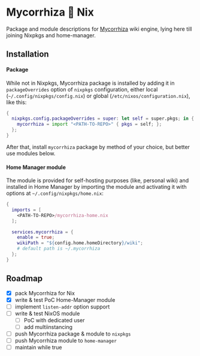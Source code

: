 # Mycorrhiza 💚 Nix

Package and module descriptions for [Mycorrhiza](https://github.com/bouncepaw/mycorrhiza)
wiki engine, lying here till joining Nixpkgs and home-manager.

## Installation

#### Package

While not in Nixpkgs, Mycorrhiza package is installed by adding it in
`packageOverrides` option of `nixpkgs` configuration, either local
(`~/.config/nixpkgs/config.nix`) or global (`/etc/nixos/configuration.nix`), 
like this:

```nix
{
  nixpkgs.config.packageOverrides = super: let self = super.pkgs; in {
    mycorrhiza = import "<PATH-TO-REPO>" { pkgs = self; };
  };
}
```

After that, install `mycorrhiza` package by method of your choice,
but better use modules below.

#### Home Manager module

The module is provided for self-hosting purposes (like, personal wiki) and
installed in Home Manager by importing the module and activating it with
options at `~/.config/nixpkgs/home.nix`:

```nix
{
  imports = [
    <PATH-TO-REPO>/mycorrhiza-home.nix
  ];

  services.mycorrhiza = {
    enable = true;
    wikiPath = "${config.home.homeDirectory}/wiki";
    # default path is ~/.mycorrhiza
  };
}
```

## Roadmap

- [x] pack Mycorrhiza for Nix
- [x] write & test PoC Home-Manager module
- [ ] implement `listen-addr` option support
- [ ] write & test NixOS module
  - [ ] PoC with dedicated user
  - [ ] add multiinstancing
- [ ] push Mycorrhiza package & module to `nixpkgs`
- [ ] push Mycorrhiza module to `home-manager`
- [ ] maintain while true
